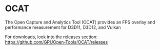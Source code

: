 # OCAT
The Open Capture and Analytics Tool (OCAT) provides an FPS overlay and performance measurement for D3D11, D3D12, and Vulkan

For downloads, look into the releases section: https://github.com/GPUOpen-Tools/OCAT/releases
